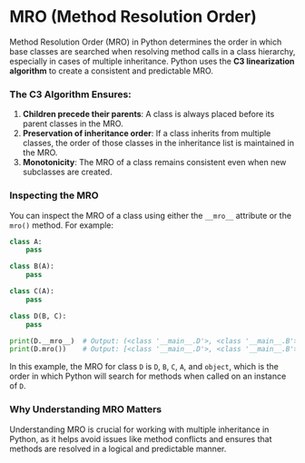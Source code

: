 # MRO (Method Resolution Order)

Method Resolution Order (MRO) in Python determines the order in which base classes are searched when resolving method calls in a class hierarchy, especially in cases of multiple inheritance. Python uses the **C3 linearization algorithm** to create a consistent and predictable MRO.

### The C3 Algorithm Ensures:
1. **Children precede their parents**: A class is always placed before its parent classes in the MRO.
2. **Preservation of inheritance order**: If a class inherits from multiple classes, the order of those classes in the inheritance list is maintained in the MRO.
3. **Monotonicity**: The MRO of a class remains consistent even when new subclasses are created.

### Inspecting the MRO
You can inspect the MRO of a class using either the `__mro__` attribute or the `mro()` method. For example:

```python
class A:
    pass

class B(A):
    pass

class C(A):
    pass

class D(B, C):
    pass

print(D.__mro__)  # Output: (<class '__main__.D'>, <class '__main__.B'>, <class '__main__.C'>, <class '__main__.A'>, <class 'object'>)
print(D.mro())    # Output: [<class '__main__.D'>, <class '__main__.B'>, <class '__main__.C'>, <class '__main__.A'>, <class 'object'>]
```

In this example, the MRO for class `D` is `D`, `B`, `C`, `A`, and `object`, which is the order in which Python will search for methods when called on an instance of `D`.

### Why Understanding MRO Matters
Understanding MRO is crucial for working with multiple inheritance in Python, as it helps avoid issues like method conflicts and ensures that methods are resolved in a logical and predictable manner.
